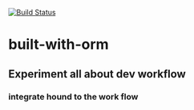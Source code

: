 [![Build Status](https://travis-ci.com/Fattylee/built-with-orm.svg?branch=master)](https://travis-ci.org/Fattylee/built-with-orm)

# built-with-orm

## Experiment all about dev workflow 

### integrate hound to the work flow
